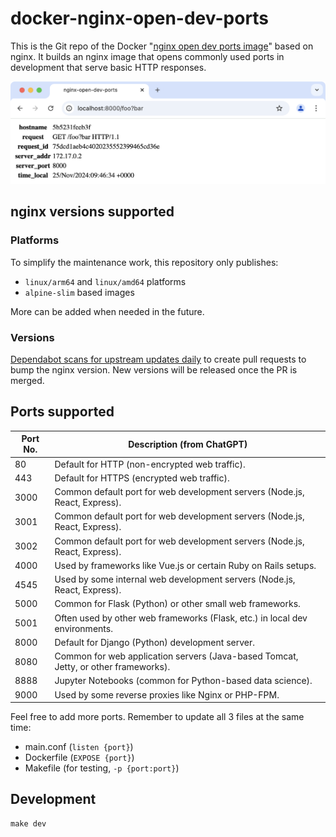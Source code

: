 # docker-nginx-open-dev-ports

This is the Git repo of the Docker "[nginx open dev ports image](https://hub.docker.com/r/opengovsg/nginx-open-dev-ports)" based on nginx. It builds an nginx image that opens commonly used ports in development that serve basic HTTP responses.

<div align="center">
  <img src="./banner.png" alt="Banner">
</div>

## nginx versions supported

### Platforms

To simplify the maintenance work, this repository only publishes:

- `linux/arm64` and `linux/amd64` platforms
- `alpine-slim` based images

More can be added when needed in the future.

### Versions

[Dependabot scans for upstream updates daily](./.github/dependabot.yaml) to create pull requests to bump the nginx version. New versions will be released once the PR is merged.

## Ports supported

Port No. | Description (from ChatGPT)
-- | ---
80 | Default for HTTP (non-encrypted web traffic).
443 | Default for HTTPS (encrypted web traffic).
3000 | Common default port for web development servers (Node.js, React, Express).
3001 | Common default port for web development servers (Node.js, React, Express).
3002 | Common default port for web development servers (Node.js, React, Express).
4000 | Used by frameworks like Vue.js or certain Ruby on Rails setups.
4545 | Used by some internal web development servers (Node.js, React, Express).
5000 | Common for Flask (Python) or other small web frameworks.
5001 | Often used by other web frameworks (Flask, etc.) in local dev environments.
8000 | Default for Django (Python) development server.
8080 | Common for web application servers (Java-based Tomcat, Jetty, or other frameworks).
8888 | Jupyter Notebooks (common for Python-based data science).
9000 | Used by some reverse proxies like Nginx or PHP-FPM.

Feel free to add more ports. Remember to update all 3 files at the same time:

- main.conf (`listen {port}`)
- Dockerfile (`EXPOSE {port}`)
- Makefile (for testing, `-p {port:port}`)

## Development

```shell
make dev
```

